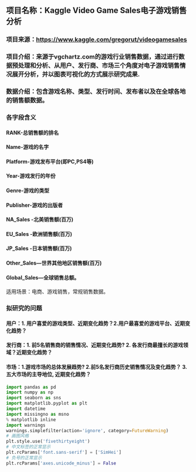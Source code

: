 ## 项目名称：Kaggle Video Game Sales电子游戏销售分析

### 项目来源：https://www.kaggle.com/gregorut/videogamesales

### 项目介绍：来源于vgchartz.com的游戏行业销售数据，通过进行数据预处理和分析、从用户、发行商、市场三个角度对电子游戏销售情况展开分析，并以图表可视化的方式展示研究成果.

###  数据介绍：包含游戏名称、类型、发行时间、发布者以及在全球各地的销售额数据。
### 各字段含义
#### RANK-总销售额的排名
#### Name-游戏的名字
#### Platform-游戏发布平台(即PC,PS4等)
#### Year-游戏发行的年份
#### Genre-游戏的类型
#### Publisher-游戏的出版者
#### NA_Sales -北美销售额(百万)
#### EU_Sales -欧洲销售额(百万)
#### JP_Sales -日本销售额(百万)
#### Other_Sales—世界其他地区销售额(百万)
#### Global_Sales—全球销售总额。
适用场景：电商、游戏销售，常规销售数据。

### 拟研究的问题
#### 用户：1. 用户喜爱的游戏类型、近期变化趋势？2.用户最喜爱的游戏平台、近期变化趋势？
#### 发行商：1. 前5名销售商的销售情况、近期变化趋势?  2. 各发行商最擅长的游戏领域？近期变化趋势？
#### 市场：1.游戏市场的总体发展趋势?  2.前5名发行商历史销售情况及变化趋势？ 3.五大市场的主导地位, 近期变化趋势？

```python
import pandas as pd
import numpy as np
import seaborn as sns
import matplotlib.pyplot as plt
import datetime
import missingno as msno
% matplotlib inline
import warnings
warnings.simplefilter(action='ignore', category=FutureWarning)
# 画图风格
plt.style.use('fivethirtyeight')
# 中文标签的正常显示
plt.rcParams['font.sans-serif'] = ['SimHei']
# 负号的正常显示
plt.rcParams['axes.unicode_minus'] = False
```
